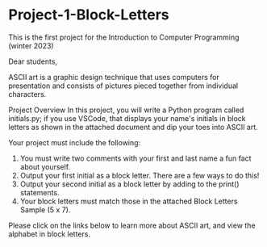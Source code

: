 # Project-1-Block-Letters
This is the first project for the Introduction to Computer Programming (winter 2023)

Dear students,

ASCII art is a graphic design technique that uses computers for presentation and consists of pictures pieced together from individual characters.

Project Overview
In this project, you will write a Python program called initials.py; if you use VSCode, that displays your name's initials in block letters as shown in the attached document and dip your toes into ASCII art.

Your project must include the following:
1. You must write two comments with your first and last name a fun fact about yourself.
2. Output your first initial as a block letter. There are a few ways to do this!
3. Output your second initial as a block letter by adding to the print() statements.
4. Your block letters must match those in the attached Block Letters Sample (5 x 7).

Please click on the links below to learn more about ASCII art, and view the alphabet in block letters.
